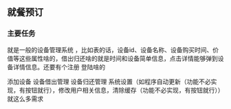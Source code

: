 ## 就餐预订
### 主要任务
就是一般的设备管理系统 ，比如表的话，设备id、设备名称、设备购买时间、价值等这些属性啥的，借出归还啥的就是时间和设备简单信息，点击详情能够弹到设备详情信息。还要有个注册 登陆啥的

添加设备
设备借出管理
设备归还管理
系统设置（如程序自动更新（功能不必实现，有按钮就行），修改用户相关信息，清除缓存（功能不必实现，有按钮就行））
就这么多需求